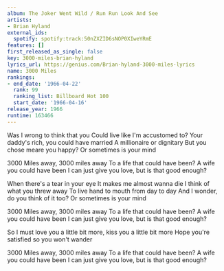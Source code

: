 ```yaml
---
album: The Joker Went Wild / Run Run Look And See
artists:
- Brian Hyland
external_ids:
  spotify: spotify:track:50nZXZID6sNOP0XIweYRmE
features: []
first_released_as_single: false
key: 3000-miles-brian-hyland
lyrics_url: https://genius.com/Brian-hyland-3000-miles-lyrics
name: 3000 Miles
rankings:
- end_date: '1966-04-22'
  rank: 99
  ranking_list: Billboard Hot 100
  start_date: '1966-04-16'
release_year: 1966
runtime: 163466
---
```

Was I wrong to think that you
Could live like I'm accustomed to?
Your daddy's rich, you could have married
A millionaire or dignitary
But you chose meare you happy?
Or sometimes is your mind

3000 Miles away, 3000 miles away
To a life that could have been?
A wife you could have been
I can just give you love, but is that good enough?

When there's a tear in your eye
It makes me almost wanna die
I think of what you threw away
To live hand to mouth from day to day
And I wonder, do you think of it too?
Or sometimes is your mind

3000 Miles away, 3000 miles away
To a life that could have been?
A wife you could have been
I can just give you love, but is that good enough?

So I must love you a little bit more, kiss you a little bit more
Hope you're satisfied so you won't wander

3000 Miles away, 3000 miles away
To a life that could have been?
A wife you could have been
I can just give you love, but is that good enough?
